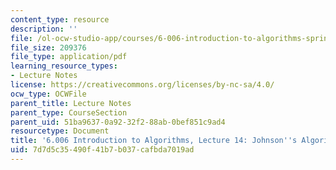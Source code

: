 ```yaml
---
content_type: resource
description: ''
file: /ol-ocw-studio-app/courses/6-006-introduction-to-algorithms-spring-2020/7d7d5c35490f41b7b037cafbda7019ad_MIT6_006S20_lec14.pdf
file_size: 209376
file_type: application/pdf
learning_resource_types:
- Lecture Notes
license: https://creativecommons.org/licenses/by-nc-sa/4.0/
ocw_type: OCWFile
parent_title: Lecture Notes
parent_type: CourseSection
parent_uid: 51ba9637-0a92-32f2-88ab-0bef851c9ad4
resourcetype: Document
title: '6.006 Introduction to Algorithms, Lecture 14: Johnson''s Algorithm'
uid: 7d7d5c35-490f-41b7-b037-cafbda7019ad
---
```

